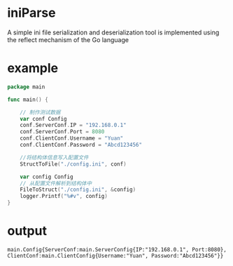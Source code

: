 # iniParse
A simple ini file serialization and deserialization tool is implemented using the reflect mechanism of the Go language 

# example

```go
package main

func main() {

	// 制作测试数据
	var conf Config
	conf.ServerConf.IP = "192.168.0.1"
	conf.ServerConf.Port = 8080
	conf.ClientConf.Username = "Yuan"
	conf.ClientConf.Password = "Abcd123456"

	//将结构体信息写入配置文件
	StructToFile("./config.ini", conf)

	var config Config
	// 从配置文件解析到结构体中
	FileToStruct("./config.ini", &config)
	logger.Printf("%#v", config)
}
```

# output

```shell
main.Config{ServerConf:main.ServerConfig{IP:"192.168.0.1", Port:8080}, ClientConf:main.ClientConfig{Username:"Yuan", Password:"Abcd123456"}}
```
